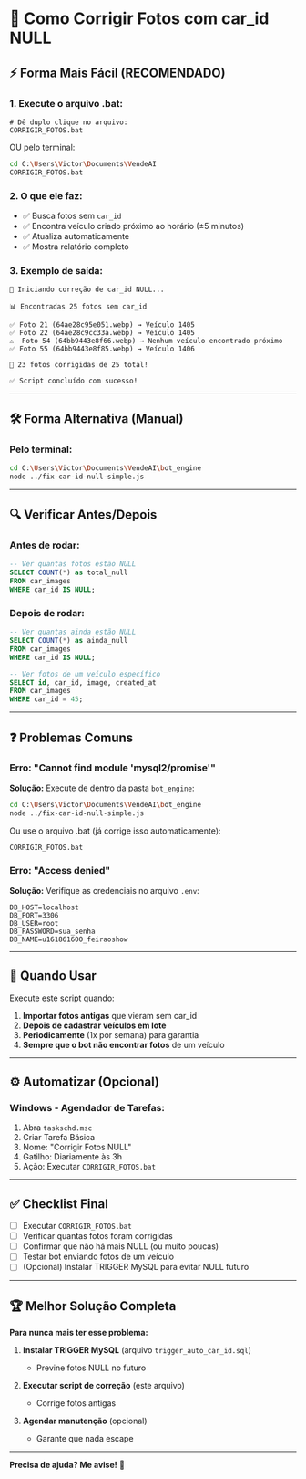 # 🔧 Como Corrigir Fotos com car_id NULL

## ⚡ Forma Mais Fácil (RECOMENDADO)

### 1. Execute o arquivo .bat:

```batch
# Dê duplo clique no arquivo:
CORRIGIR_FOTOS.bat
```

OU pelo terminal:

```bash
cd C:\Users\Victor\Documents\VendeAI
CORRIGIR_FOTOS.bat
```

### 2. O que ele faz:

- ✅ Busca fotos sem `car_id`
- ✅ Encontra veículo criado próximo ao horário (±5 minutos)
- ✅ Atualiza automaticamente
- ✅ Mostra relatório completo

### 3. Exemplo de saída:

```
🔧 Iniciando correção de car_id NULL...

📊 Encontradas 25 fotos sem car_id

✅ Foto 21 (64ae28c95e051.webp) → Veículo 1405
✅ Foto 22 (64ae28c9cc33a.webp) → Veículo 1405
⚠️  Foto 54 (64bb9443e8f66.webp) → Nenhum veículo encontrado próximo
✅ Foto 55 (64bb9443e8f85.webp) → Veículo 1406

🎉 23 fotos corrigidas de 25 total!

✅ Script concluído com sucesso!
```

---

## 🛠️ Forma Alternativa (Manual)

### Pelo terminal:

```bash
cd C:\Users\Victor\Documents\VendeAI\bot_engine
node ../fix-car-id-null-simple.js
```

---

## 🔍 Verificar Antes/Depois

### Antes de rodar:

```sql
-- Ver quantas fotos estão NULL
SELECT COUNT(*) as total_null
FROM car_images
WHERE car_id IS NULL;
```

### Depois de rodar:

```sql
-- Ver quantas ainda estão NULL
SELECT COUNT(*) as ainda_null
FROM car_images
WHERE car_id IS NULL;

-- Ver fotos de um veículo específico
SELECT id, car_id, image, created_at
FROM car_images
WHERE car_id = 45;
```

---

## ❓ Problemas Comuns

### Erro: "Cannot find module 'mysql2/promise'"

**Solução:** Execute de dentro da pasta `bot_engine`:
```bash
cd C:\Users\Victor\Documents\VendeAI\bot_engine
node ../fix-car-id-null-simple.js
```

Ou use o arquivo .bat (já corrige isso automaticamente):
```bash
CORRIGIR_FOTOS.bat
```

### Erro: "Access denied"

**Solução:** Verifique as credenciais no arquivo `.env`:
```
DB_HOST=localhost
DB_PORT=3306
DB_USER=root
DB_PASSWORD=sua_senha
DB_NAME=u161861600_feiraoshow
```

---

## 🎯 Quando Usar

Execute este script quando:

1. **Importar fotos antigas** que vieram sem car_id
2. **Depois de cadastrar veículos em lote**
3. **Periodicamente** (1x por semana) para garantia
4. **Sempre que o bot não encontrar fotos** de um veículo

---

## ⚙️ Automatizar (Opcional)

### Windows - Agendador de Tarefas:

1. Abra `taskschd.msc`
2. Criar Tarefa Básica
3. Nome: "Corrigir Fotos NULL"
4. Gatilho: Diariamente às 3h
5. Ação: Executar `CORRIGIR_FOTOS.bat`

---

## ✅ Checklist Final

- [ ] Executar `CORRIGIR_FOTOS.bat`
- [ ] Verificar quantas fotos foram corrigidas
- [ ] Confirmar que não há mais NULL (ou muito poucas)
- [ ] Testar bot enviando fotos de um veículo
- [ ] (Opcional) Instalar TRIGGER MySQL para evitar NULL futuro

---

## 🏆 Melhor Solução Completa

**Para nunca mais ter esse problema:**

1. **Instalar TRIGGER MySQL** (arquivo `trigger_auto_car_id.sql`)
   - Previne fotos NULL no futuro

2. **Executar script de correção** (este arquivo)
   - Corrige fotos antigas

3. **Agendar manutenção** (opcional)
   - Garante que nada escape

---

**Precisa de ajuda? Me avise!** 🚀
